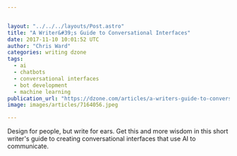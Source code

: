 ```yaml
---


layout: "../../../layouts/Post.astro"
title: "A Writer&#39;s Guide to Conversational Interfaces"
date: 2017-11-10 10:01:52 UTC
author: "Chris Ward"
categories: writing dzone
tags:
  - ai
  - chatbots
  - conversational interfaces
  - bot development
  - machine learning
publication_url: "https://dzone.com/articles/a-writers-guide-to-conversational-interfaces"
image: images/articles/7164056.jpeg

---
```

Design for people, but write for ears. Get this and more wisdom in this short writer's guide to creating conversational interfaces that use AI to communicate.

